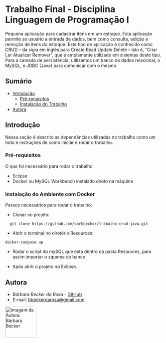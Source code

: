 # Trabalho Final - Disciplina Linguagem de Programação I
Pequena aplicação para cadastrar itens em um estoque. Esta
aplicação permite ao usuário a entrada de dados, bem como consulta, edição e remoção de itens do estoque. Este tipo de aplicação é conhecido como CRUD – da sigla em
inglês para Create Read Update Delete – isto é, “Criar Ler Atualizar Remover”, que é amplamente utilizado em sistemas deste tipo.
Para a camada de persistência, utilizamos um banco de dados relacional, o MySQL, e JDBC (Java) para comunicar com o mesmo.

## Sumário
  - [Introdução](#introdu%C3%A7%C3%A3o)
    - [Pré-requisitos](#pr%C3%A9-requisitos)
    - [Instalação do Trabalho](#instala%C3%A7%C3%A3o-do-trabalho)
  - [Autora](#autora)

## Introdução

Nessa seção é descrito as dependências utilizadas no trabalho como um todo e instruções de como iniciar e rodar o trabalho.

### Pré-requisitos

O que foi necessário para rodar o trabalho: 

- Eclipse
- Docker ou MySQL Workbench instalado direto na máquina

### Instalação do Ambiente com Docker

Passos necessários para rodar o trabalho: 

- Clonar no projeto: 
```
  git clone https://github.com/barbbecker/trabalho-crud-java.git
```
- Abrir o terminal no diretório Resources:
```
docker-compose up
```

- Rodar o script do mySQL que está dentro da pasta Resources, para assim importar o squema do banco.

- Após abrir o projeto no Eclipse.

## Autora

* *Bárbara Becker da Rosa* -  [GitHub](https://github.com/barbbecker)
* E-mail: [bbeckerdarosa@gmail.com](bbeckerdarosa@gmail.com)
<a>
  <img 
  alt="Imagem da Autora Bárbara Becker" src="https://avatars1.githubusercontent.com/u/39573350?s=400&u=3a24cbbb390e39b0eaab3c8278124a8b8ee252ae&v=4" width="100">
</a>

